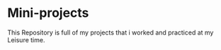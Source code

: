 # Mini-projects
This Repository is full of my projects that i worked and practiced at my Leisure time.
